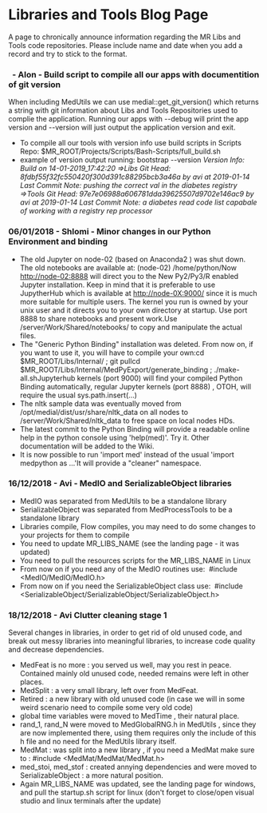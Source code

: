 # Libraries and Tools Blog Page
A page to chronically announce information regarding the MR Libs and Tools code repositories. Please include name and date when you add a record and try to stick to the format.
 
###   - Alon - Build script to compile all our apps with documentition of git version
When including MedUtils we can use medial::get_git_version() which returns a string with git information about Libs and Tools Repositories used to complie the application.
Running our apps with --debug will print the app version and --version will just output the application version and exit.

- To compile all our tools with version info use build scripts in Scripts Repo: $MR_ROOT/Projects/Scripts/Bash-Scripts/full_build.sh
- example of version output running: bootstrap --version
*Version Info:*
*Build on 14-01-2019_17:42:20*
*=>Libs Git Head: 8fdbf55f32fc550420f300d391c88295bcb3a46a by avi at 2019-01-14*
*Last Commit Note: pushing the correct val in the diabetes registry*
*=>Tools Git Head: 97e7e06988a606781dda39625507d9702e146ac9 by avi at 2019-01-14*
*Last Commit Note: a diabetes read code list capabale of working with a registry rep processor*
### **06/01/2018 - Shlomi - Minor changes in our Python Environment and binding**
- The old Jupyter on node-02 (based on Anaconda2 ) was shut down. The old notebooks are available at: (node-02) /home/python/Now [http://node-02:8888](http://node-02:8888) will direct you to the New Py2/Py3/R enabled Jupyter installation. Keep in mind that it is preferable to use JupytherHub which is available at [http://node-0X:9000/](http://node-0X:9000/) since it is much more suitable for multiple users. The kernel you run is owned by your unix user and it directs you to your own directory at startup. Use port 8888 to share notebooks and present work.Use /server/Work/Shared/notebooks/ to copy and manipulate the actual files.
- The "Generic Python Binding" installation was deleted. From now on, if you want to use it, you will have to compile your own:cd $MR_ROOT/Libs/Internal/ ; git pullcd $MR_ROOT/Libs/Internal/MedPyExport/generate_binding ; ./make-all.shJupyterhub kernels (port 9000) will find your compiled Python Binding automatically, regular Jupyter kernels (port 8888) , OTOH, will require the usual sys.path.insert(…)
- The nltk sample data was eventually moved from /opt/medial/dist/usr/share/nltk_data on all nodes to /server/Work/Shared/nltk_data to free space on local nodes HDs.
- The latest commit to the Python Binding will provide a readable online help in the python console using 'help(med)'. Try it. Other documentation will be added to the Wiki.
- It is now possible to run 'import med' instead of the usual 'import medpython as …'It will provide a "cleaner" namespace.
 
### 16/12/2018 - Avi - MedIO and SerializableObject libraries
- MedIO was separated from MedUtils to be a standalone library
- SerializableObject was separated from MedProcessTools to be a standalone library
- Libraries compile, Flow compiles, you may need to do some changes to your projects for them to compile
- You need to update MR_LIBS_NAME (see the landing page - it was updated)
- You need to pull the resources scripts for the MR_LIBS_NAME in Linux
- From now on if you need any of the MedIO routines use:  #include <MedIO/MedIO/MedIO.h>
- From now on if you need the SerializableObject class use:  #include <SerializableObject/SerializableObject/SerializableObject.h>
 
### 18/12/2018 - Avi Clutter cleaning stage 1
Several changes in libraries, in order to get rid of old unused code, and break out messy libraries into meaningful libraries, to increase code quality and decrease dependencies.

- MedFeat is no more : you served us well, may you rest in peace. Contained mainly old unused code, needed remains were left in other places.
- MedSplit : a very small library, left over from MedFeat.
- Retired : a new library with old unused code (in case we will in some weird scenario need to compile some very old code)
- global time variables were moved to MedTime , their natural place.
- rand_1, rand_N were moved to MedGlobalRNG.h in MedUtils , since they are now implemented there, using them requires only the include of this h file and no need for the MedUtils library itself.
- MedMat : was split into a new library , if you need a MedMat make sure to : #include <MedMat/MedMat/MedMat.h>
- med_stoi, med_stof : created annying dependencies and were moved to SerializableObject : a more natural position.
- Again MR_LIBS_NAME was updated, see the landing page for windows, and pull the startup.sh script for linux (don't forget to close/open visual studio and linux terminals after the update)
